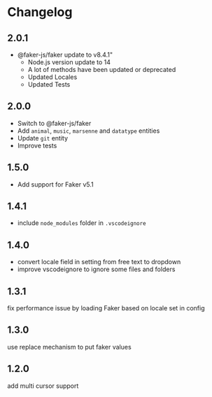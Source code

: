 # Changelog

## 2.0.1

- @faker-js/faker update to v8.4.1"
  - Node.js version update to 14
  - A lot of methods have been updated or deprecated
  - Updated Locales
  - Updated Tests

## 2.0.0

- Switch to @faker-js/faker
- Add `animal`, `music`, `marsenne` and `datatype` entities
- Update `git` entity
- Improve tests

## 1.5.0

- Add support for Faker v5.1

## 1.4.1

- include `node_modules` folder in `.vscodeignore`

## 1.4.0

- convert locale field in setting from free text to dropdown
- improve vscodeignore to ignore some files and folders

## 1.3.1

fix performance issue by loading Faker based on locale set in config

## 1.3.0

use replace mechanism to put faker values

## 1.2.0

add multi cursor support
